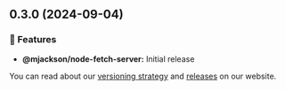 ## 0.3.0 (2024-09-04)


### 🚀 Features

- **@mjackson/node-fetch-server:** Initial release

You can read about our [versioning strategy](https://main--typescript-eslint.netlify.app/users/versioning) and [releases](https://main--typescript-eslint.netlify.app/users/releases) on our website.